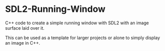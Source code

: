 # SDL2-Running-Window
C++ code to create a simple running window with SDL2 with an image surface laid over it.

This can be used as a template for larger projects or alone to simply display an image in C++.
